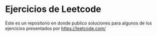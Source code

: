 # Ejercicios de Leetcode

Este es un repositorio en donde publico soluciones para algunos de los ejercicios presentados por https://leetcode.com/